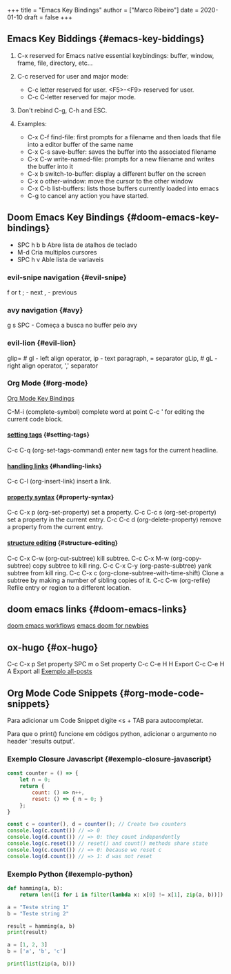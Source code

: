 +++
title = "Emacs Key Bindings"
author = ["Marco Ribeiro"]
date = 2020-01-10
draft = false
+++

## Emacs Key Biddings {#emacs-key-biddings}

1.  C-x reserved for Emacs native essential keybindings: buffer, window, frame, file, directory, etc…
2.  C-c reserved for user and major mode:
    -   C-c letter reserved for user. &lt;F5&gt;-&lt;F9&gt; reserved for user.
    -   C-c C-letter reserved for major mode.
3.  Don't rebind C-g, C-h and ESC.

4.  Examples:
    -   C-x C-f	find-file: first prompts for a filename and then loads that file into a editor buffer of the same name
    -   C-x C-s	save-buffer: saves the buffer into the associated filename
    -   C-x C-w	write-named-file: prompts for a new filename and writes the buffer into it
    -   C-x b      switch-to-buffer: display a different buffer on the screen
    -   C-x o      other-window: move the cursor to the other window
    -   C-x C-b	list-buffers: lists those buffers currently loaded into emacs
    -   C-g        to cancel any action you have started.


## Doom Emacs Key Bindings {#doom-emacs-key-bindings}

-   SPC h b b    Abre lista de atalhos de teclado
-   M-d          Cria multiplos cursores
-   SPC h v      Able lista de variaveis


### evil-snipe <span class="tag"><span class="navigation">navigation</span></span> {#evil-snipe}

f or t
; - next
, - previous


### avy <span class="tag"><span class="navigation">navigation</span></span> {#avy}

g s SPC - Começa a busca no buffer pelo avy


### evil-lion {#evil-lion}

glip=  # gl - left align operator, ip - text paragraph, = separator
gLip,  # gL - right align operator, ',' separator


### Org Mode {#org-mode}

[Org Mode Key Bindings](https://orgmode.org/orgcard.txt)

C-M-i      (complete-symbol) complete word at point
C-c '      for editing the current code block.


#### [setting tags](https://orgmode.org/manual/setting-tags.html) {#setting-tags}

C-c C-q     (org-set-tags-command) enter new tags for the current headline.


#### [handling links](https://www.gnu.org/software/emacs/manual/html_node/org/handling-links.html) {#handling-links}

C-c C-l     (org-insert-link) insert a link.


#### [property syntax](https://orgmode.org/manual/property-syntax.html) {#property-syntax}

C-c C-x p     (org-set-property) set a property.
C-c C-c s     (org-set-property) set a property in the current entry.
C-c C-c d     (org-delete-property) remove a property from the current entry.


#### [structure editing](https://orgmode.org/manual/structure-editing.html) {#structure-editing}

C-c C-x C-w     (org-cut-subtree) kill subtree.
C-c C-x M-w     (org-copy-subtree) copy subtree to kill ring.
C-c C-x C-y     (org-paste-subtree) yank subtree from kill ring.
C-c C-x c       (org-clone-subtree-with-time-shift) Clone a subtree by making a number of sibling copies of it.
C-c C-w         (org-refile) Refile entry or region to a different location.


## doom emacs links {#doom-emacs-links}

[doom emacs workflows](https://noelwelsh.com/posts/2019-01-10-doom-emacs.html)
[emacs doom for newbies](https://medium.com/urbint-engineering/emacs-doom-for-newbies-1f8038604e3b)


## ox-hugo {#ox-hugo}

C-c C-x p      Set property
SPC m o        Set property
C-c C-e H H    Export
C-c C-e H A    Export all
[
Exemplo all-posts](https://github.com/hlissner/doom-emacs/blob/develop/modules/config/default/+evil-bindings.el)


## Org Mode Code Snippets {#org-mode-code-snippets}

Para adicionar um Code Snippet digite &lt;s + TAB para autocompletar.

Para que o print() funcione em códigos python, adicionar o argumento no header ':results output'.


### Exemplo Closure Javascript {#exemplo-closure-javascript}

```js
const counter = () => {
    let n = 0;
    return {
        count: () => n++,
        reset: () => { n = 0; }
    };
}

const c = counter(), d = counter(); // Create two counters
console.log(c.count()) // => 0
console.log(d.count()) // => 0: they count independently
console.log(c.reset()) // reset() and count() methods share state
console.log(c.count()) // => 0: because we reset c
console.log(d.count()) // => 1: d was not reset
```


### Exemplo Python {#exemplo-python}

```python
def hamming(a, b):
    return len([i for i in filter(lambda x: x[0] != x[1], zip(a, b))])

a = "Teste string 1"
b = "Teste string 2"

result = hamming(a, b)
print(result)
```

```python
a = [1, 2, 3]
b = ['a', 'b', 'c']

print(list(zip(a, b)))
```
